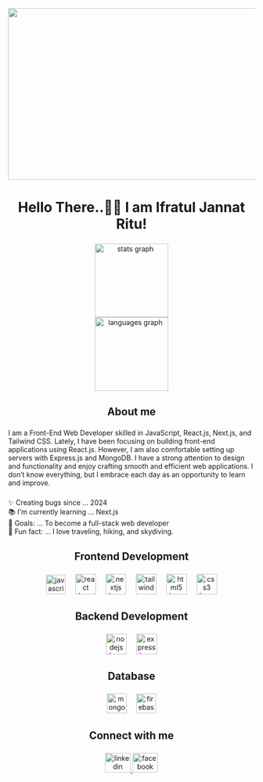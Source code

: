 <div align="center">
  <img height="350" width="700" src="https://i.ibb.co.com/bj1rwJR7/ritu.jpg"  />
</div>

###

<h1 align="center">Hello There..👋🏽 I am Ifratul Jannat Ritu!</h1>

###

<div align="center">
  <img src="https://github-readme-stats.vercel.app/api?username=ifratul36&hide_title=false&hide_rank=false&show_icons=true&include_all_commits=true&count_private=true&disable_animations=false&theme=dracula&locale=en&hide_border=false&order=1" height="150" alt="stats graph" /> <br>
  <img src="https://github-readme-stats.vercel.app/api/top-langs?username=ifratul36&locale=en&hide_title=false&layout=compact&card_width=320&langs_count=5&theme=dracula&hide_border=false&order=2" height="150" alt="languages graph"  />
</div>

###

<h2 align="center">About me</h2>

###

<p align="left">I am a Front-End Web Developer skilled in JavaScript, React.js, Next.js, and Tailwind CSS. Lately, I have been focusing on building front-end applications using React.js. However, I am also comfortable setting up servers with Express.js and MongoDB. I have a strong attention to design and functionality and enjoy crafting smooth and efficient web applications. I don’t know everything, but I embrace each day as an opportunity to learn and improve.</p>

###

<p align="left">✨ Creating bugs since ... 2024<br>📚 I'm currently learning ... Next.js<br>🎯 Goals: ... To become a full-stack web developer<br>🎲 Fun fact: ... I love traveling, hiking, and skydiving.</p>

###

<h2 align="center">Frontend Development</h2>

###

<div align="center">
  <img src="https://cdn.jsdelivr.net/gh/devicons/devicon/icons/javascript/javascript-original.svg" height="40" alt="javascript logo"  />
  <img width="12" />
  <img src="https://cdn.jsdelivr.net/gh/devicons/devicon/icons/react/react-original.svg" height="42" alt="react logo"  />
  <img width="12" />
  <img src="https://cdn.jsdelivr.net/gh/devicons/devicon/icons/nextjs/nextjs-original.svg" height="42" alt="nextjs logo"  />
  <img width="12" />
  <img src="https://skillicons.dev/icons?i=tailwind" height="42" alt="tailwindcss logo"  />
  <img width="12" />
  <img src="https://skillicons.dev/icons?i=html" height="42" alt="html5 logo"  />
  <img width="12" />
  <img src="https://skillicons.dev/icons?i=css" height="42" alt="css3 logo"  />
</div>

###

<h2 align="center">Backend Development</h2>

###

<div align="center">
  <img src="https://cdn.jsdelivr.net/gh/devicons/devicon/icons/nodejs/nodejs-original.svg" height="42" alt="nodejs logo"  />
  <img width="12" />
  <img src="https://cdn.jsdelivr.net/gh/devicons/devicon/icons/express/express-original.svg" height="42" alt="express logo"  />
</div>

###

<h2 align="center">Database</h2>

###

<div align="center">
  <img src="https://cdn.jsdelivr.net/gh/devicons/devicon/icons/mongodb/mongodb-original.svg" height="40" alt="mongodb logo"  />
  <img width="12" />
  <img src="https://cdn.jsdelivr.net/gh/devicons/devicon/icons/firebase/firebase-plain.svg" height="40" alt="firebase logo"  />
</div>

###

<h2 align="center">Connect with me</h2>

###

<div align="center">
  <a href="https://www.linkedin.com/in/ifratul-jannat-ritu" target="_blank">
    <img src="https://raw.githubusercontent.com/maurodesouza/profile-readme-generator/master/src/assets/icons/social/linkedin/default.svg" width="52" height="40" alt="linkedin logo"  />
  </a>
  <a href="https://www.facebook.com/ifratul.ca" target="_blank">
    <img src="https://raw.githubusercontent.com/maurodesouza/profile-readme-generator/master/src/assets/icons/social/facebook/default.svg" width="52" height="40" alt="facebook logo"  />
  </a>
</div>

###
